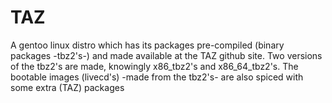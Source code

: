 # TAZ
A gentoo linux distro which has its packages pre-compiled (binary packages -tbz2's-) and made available at the TAZ github site.
Two versions of the tbz2's are made, knowingly x86_tbz2's and x86_64_tbz2's.
The bootable images (livecd's) -made from the tbz2's- are also spiced with some extra (TAZ) packages
